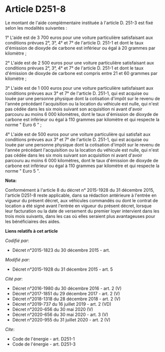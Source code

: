 # Article D251-8

Le montant de l'aide complémentaire instituée à l'article D. 251-3 est fixé selon les modalités suivantes : 

1° L'aide est de 3 700 euros pour une voiture particulière satisfaisant aux conditions prévues 2°, 3°, 4° et 7° de l'article
D. 251-1 et dont le taux d'émission de dioxyde de carbone est inférieur ou égal à 20 grammes par kilomètre ; 

2° L'aide est de 2 500 euros pour une voiture particulière satisfaisant aux conditions prévues 2°, 3°, 4° et 7° de l'article
D. 251-1 et dont le taux d'émission de dioxyde de carbone est compris entre 21 et 60 grammes par kilomètre ; 

3° L'aide est de 1 000 euros pour une voiture particulière satisfaisant aux conditions prévues aux 3° et 7° de l'article D.
251-1, qui est acquise ou louée par une personne physique dont la cotisation d'impôt sur le revenu de l'année précédant
l'acquisition ou la location du véhicule est nulle, qui n'est pas cédée dans les six mois suivant son acquisition ni avant
d'avoir parcouru au moins 6 000 kilomètres, dont le taux d'émission de dioxyde de carbone est inférieur ou égal à 110 grammes
par kilomètre et qui respecte la norme " Euro 6 " ; 

4° L'aide est de 500 euros pour une voiture particulière qui satisfait aux conditions prévues aux 3° et 7° de l'article D.
251-1, qui est acquise ou louée par une personne physique dont la cotisation d'impôt sur le revenu de l'année précédant
l'acquisition ou la location du véhicule est nulle, qui n'est pas cédée dans les six mois suivant son acquisition ni avant
d'avoir parcouru au moins 6 000 kilomètres, dont le taux d'émission de dioxyde de carbone est inférieur ou égal à 110 grammes
par kilomètre et qui respecte la norme " Euro 5 ".

**Nota:**

Conformément à l'article 8 du décret n° 2015-1928 du 31 décembre 2015, l'article D251-8 reste applicable, dans sa rédaction
antérieure à l'entrée en vigueur du présent décret, aux véhicules commandés ou dont le contrat de location a été signé avant
l'entrée en vigueur du présent décret, lorsque leur facturation ou la date de versement du premier loyer intervient dans les
trois mois suivants, dans les cas où elles seraient plus avantageuses pour les bénéficiaires des aides.

**Liens relatifs à cet article**

_Codifié par_:

  - Décret n°2015-1823 du 30 décembre 2015 - art.

_Modifié par_:

  - Décret n°2015-1928 du 31 décembre 2015 - art. 5

_Cité par_:

  - Décret n°2016-1980 du 30 décembre 2016 - art. 2 (V)
  - Décret n°2017-1851 du 29 décembre 2017 - art. 2 (V)
  - Décret n°2018-1318 du 28 décembre 2018 - art. 2 (V)
  - Décret n°2019-737 du 16 juillet 2019 - art. 2 (VD)
  - Décret n°2020-656 du 30 mai 2020 (V)
  - Décret n°2020-656 du 30 mai 2020 - art. 3 (V)
  - Décret n°2020-955 du 31 juillet 2020 - art. 2 (V)

_Cite_:

  - Code de l'énergie - art. D251-1
  - Code de l'énergie - art. D251-3
